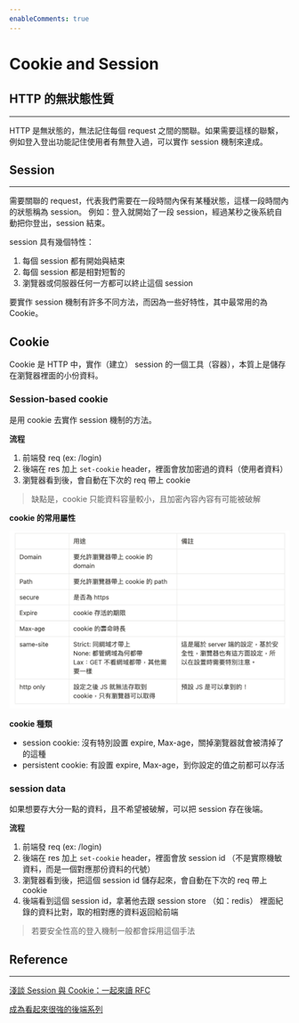 ```yaml
---
enableComments: true
---
```


# Cookie and Session

## HTTP 的無狀態性質

---

HTTP 是無狀態的，無法記住每個 request 之間的關聯。如果需要這樣的聯繫，例如登入登出功能記住使用者有無登入過，可以實作 session 機制來達成。

## Session

---

需要關聯的 request，代表我們需要在一段時間內保有某種狀態，這樣一段時間內的狀態稱為 session。 例如：登入就開始了一段 session，經過某秒之後系統自動把你登出，session 結束。

session 具有幾個特性：

1. 每個 session 都有開始與結束
2. 每個 session 都是相對短暫的
3. 瀏覽器或伺服器任何一方都可以終止這個 session

要實作 session 機制有許多不同方法，而因為一些好特性，其中最常用的為 Cookie。

## Cookie

Cookie 是 HTTP 中，實作（建立） session 的一個工具（容器），本質上是儲存在瀏覽器裡面的小份資料。

### Session-based cookie

是用 cookie 去實作 session 機制的方法。

**流程**

1. 前端發 req (ex: /login)
2. 後端在 res 加上 `set-cookie` header，裡面會放加密過的資料（使用者資料）
3. 瀏覽器看到後，會自動在下次的 req 帶上 cookie

> 缺點是，cookie 只能資料容量較小，且加密內容內容有可能被破解

**cookie 的常用屬性**

![img](./img/cookieAndSession01.png)

**cookie 種類**

- session cookie: 沒有特別設置 expire, Max-age，關掉瀏覽器就會被清掉了的這種
- persistent cookie: 有設置 expire, Max-age，到你設定的值之前都可以存活

### session data

如果想要存大分一點的資料，且不希望被破解，可以把 session 存在後端。

**流程**

1. 前端發 req (ex: /login)
2. 後端在 res 加上 `set-cookie` header，裡面會放 session id （不是實際機敏資料，而是一個對應那份資料的代號）
3. 瀏覽器看到後，把這個 session id 儲存起來，會自動在下次的 req 帶上 cookie
4. 後端看到這個 session id，拿著他去跟 session store （如：redis） 裡面紀錄的資料比對，取的相對應的資料返回給前端

> 若要安全性高的登入機制一般都會採用這個手法

## Reference

---

[淺談 Session 與 Cookie：一起來讀 RFC](https://blog.huli.tw/2019/08/09/session-and-cookie-part2/)

[成為看起來很強的後端系列](https://www.youtube.com/watch?v=HMX4KSDtfpw&list=PLS5AiLcCHgNxd341NwuY9EOpVvY5Z8VOs)
